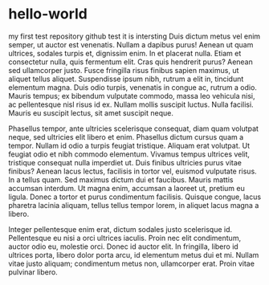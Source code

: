# hello-world
my first test repository
github test
it is intersting
Duis dictum metus vel enim semper, ut auctor est venenatis. Nullam a dapibus purus! Aenean ut quam ultrices, sodales turpis et, dignissim enim. In et placerat nulla. Etiam et consectetur nulla, quis fermentum elit. Cras quis hendrerit purus? Aenean sed ullamcorper justo. Fusce fringilla risus finibus sapien maximus, ut aliquet tellus aliquet. Suspendisse ipsum nibh, rutrum a elit in, tincidunt elementum magna. Duis odio turpis, venenatis in congue ac, rutrum a odio. Mauris tempus; ex bibendum vulputate commodo, massa leo vehicula nisi, ac pellentesque nisl risus id ex. Nullam mollis suscipit luctus. Nulla facilisi. Mauris eu suscipit lectus, sit amet suscipit neque.

Phasellus tempor, ante ultricies scelerisque consequat, diam quam volutpat neque, sed ultricies elit libero et enim. Phasellus dictum cursus quam a tempor. Nullam id odio a turpis feugiat tristique. Aliquam erat volutpat. Ut feugiat odio et nibh commodo elementum. Vivamus tempus ultrices velit, tristique consequat nulla imperdiet ut. Duis finibus ultricies purus vitae finibus? Aenean lacus lectus, facilisis in tortor vel, euismod vulputate risus. In a tellus quam. Sed maximus dictum dui et faucibus. Mauris mattis accumsan interdum. Ut magna enim, accumsan a laoreet ut, pretium eu ligula. Donec a tortor et purus condimentum facilisis. Quisque congue, lacus pharetra lacinia aliquam, tellus tellus tempor lorem, in aliquet lacus magna a libero.

Integer pellentesque enim erat, dictum sodales justo scelerisque id. Pellentesque eu nisi a orci ultrices iaculis. Proin nec elit condimentum, auctor odio eu, molestie orci. Donec id auctor elit. In fringilla, libero id ultrices porta, libero dolor porta arcu, id elementum metus dui et mi. Nullam vitae justo aliquam; condimentum metus non, ullamcorper erat. Proin vitae pulvinar libero.
